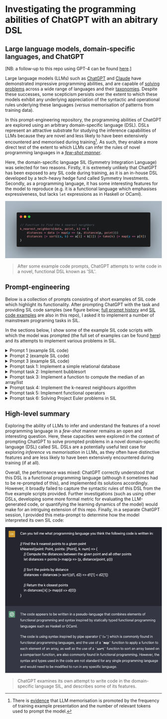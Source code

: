# Investigating the programming abilities of ChatGPT with an abitrary DSL

## Large language models, domain-specific languages, and ChatGPT

[NB: a follow-up to this repo using GPT-4 can be found [here](https://github.com/mccaffary/GPT-4-Domain-Specific-Language).]

Large language models (LLMs) such as [ChatGPT](https://openai.com/blog/chatgpt/) and [Claude](https://scale.com/blog/chatgpt-vs-claude) have demonstrated impressive programming abilities, and are capable of [solving problems](https://github.com/mccaffary/ChatGPT-Project-Euler) across a wide range of languages and their [taxonomies](https://github.com/mccaffary/ChatGPT-Domain-Specific-Language/blob/main/images/programming_language_expressiveness.png). Despite these successes, some scepticism persists over the extent to which these models exhibit any underlying appreciation of the syntactic and operational rules underlying these languages (*versus* memorisation of patterns from training data).

In this prompt-engineering repository, the programming abilities of ChatGPT are explored using an arbitrary domain-specific language (DSL). DSLs represent an attractive substrate for studying the inference capabilities of LLMs because they are novel and less likely to have been extensively encountered and memorised during training[^1]. As such, they enable a more direct test of the extent to which LLMs can infer the rules of novel programming languages in a [*few-shot manner*](https://arxiv.org/abs/2005.14165).

Here, the domain-specific language SIL (Symmetry Integration Language) was selected for two reasons. Firstly, it is extremely unlikely that ChatGPT has been exposed to any SIL code during training, as it is an in-house DSL developed by a tech-heavy hedge fund called Symmetry Investments. Secondly, as a programming language, it has some interesting features for the model to reproduce (e.g. it is a functional language which emphasises expressiveness, but lacks `let` expressions as in Haskell or OCaml).

  
![](images/chatgpt_dsl_header_figure.png)
> After some example code prompts, ChatGPT attempts to write code in a novel, functional DSL known as 'SIL'.

[^1]: There is [evidence](https://arxiv.org/abs/2202.07646) that LLM memorisation is promoted by the frequency of training example presentation and the number of relevant tokens used to prompt the model.

## Prompt-engineering

Below is a collection of prompts consisting of short examples of SIL code which highlight its functionality. After prompting ChatGPT with the task and providing SIL code samples (see figure below; [full prompt history](https://github.com/mccaffary/ChatGPT-Domain-Specific-Language/blob/main/prompt_library/full_prompt_history.txt) and [SIL code examples](https://github.com/mccaffary/ChatGPT-Domain-Specific-Language/tree/main/images/prompts_) are also in this repo), I asked it to implement a number of mainstream programing tasks in SIL.

In the sections below, I show some of the example SIL code scripts with which the model was prompted (the full set of examples can be found [here](https://github.com/mccaffary/ChatGPT-Domain-Specific-Language/tree/main/prompt_library)) and its attempts to implement various problems in SIL.

<details>
<summary>Prompt 1 (example SIL code)</summary>
<br>

The first prompt is a script to handle some mail server functionality. As such, it differs greatly from the type of problem I will subsequently prompt ChatGPT to solve, but it does illustrate some of the syntax, data structures, and functional aspects of SIL (e.g. `|>`).

```d
// example of using IMAP IDLE to run rules on new mail
import imap
moveMessages(session,ids,target) => if (ids.length > 0) then imap.moveUIDs(session,ids,target) else false
login = imap.ImapLogin(environment("IMAP_USER"),environment("IMAP_PASS"))
server = imap.ImapServer("imap.fastmail.com","993")
session = imap.Session(server,login,true,imap.Options(debugMode:true)) |> imap.openConnection |> imap.login

rules=[ [
	["INBOX/0receipts",
	[
		"FROM OnlineServices@welcome.aexp.com",
		"FROM interactivebrokers.com",
	]],
	["Junk",
	[
		"FROM Tapatalk",
	]],
	["INBOX/newsletters",
	[
		"FROM news@pitchbook.com", "HEADER X-mailer mailgun", "HEADER X-mailer WPMailSMTP/Mailer/mailgun 2.4.0", "HEADER X-mailer nlserver",
		"FROM hbr.org", "FROM elliottwave.com", "OR FROM cio.com FROM cio.co.uk", "FROM substack.com", "FROM eaglealpha.com",
		"FROM haaretz.com", "FROM gavekal.com", "FROM go.weka.io", "FROM marketing.weka.io", `HEADER list-unsubscribe ""`,
		`HEADER list-Id ""`, `HEADER list-Post ""`, `HEADER list-owner""`, `HEADER Precedence bulk`, `HEADER Precedence list`,
		`HEADER list-bounces ""`, `HEADER list-help ""`, `HEADER List-Unsubscribe ""`, "FROM no-reply",
	]],
	["INBOX/notifications",
	[
		`KEYWORD "$IsNotification"`, "FROM feedback@slack.com", "FROM donotreply@myhermes.co.uk", "FROM skillcast.com",
		"FROM reedmac.co.uk", "FROM noreply@uber.com", "FROM uber@uber.com", "FROM do-not-reply@trello.com",
	]],
]

runRules(Session,Rules) => Rules
	|> map(target => [target[0],(target[1] |>map(term => imap.search(Session,term).ids))])
	|> mapa(set => moveMessages(Session,set[1] |> join,set[0]))

runRulesBox(Session,Rules,Mailbox) => {
	imap.select(Session,Mailbox)
	in runRules(Session,Rules)
}

inboxes=[ "INBOX"]
result = inboxes |> mapa(inbox => runRulesBox(session,rules,imap.Mailbox(session,inbox)))
print(result)
import parallel;
threadFunction(x) => {
	imap.idle(session)
	in inboxes |> mapa(inbox => runRulesBox(session,rules,imap.Mailbox(session,inbox)))
}
parallel.runEvents((x)=>false,[threadFunction])
```
  
</details>

<details>
<summary>Prompt 2 (example SIL code)</summary>
<br>

The second example code prompt similarly aims to highlight some features of this DSL for the model, and introduces some new standard library functions such as `iota` and `fold`.

```d
import imap
import imap_config
import string

// Get the configuration from the environment and command line.
config = imap_config.getConfig(commandLineArguments)

// -------------------------------------------------------------------------------------------------
// Some helper functions.
//
// Firstly, a function to join an array of strings.

joinFields(flds, sep) => {
  len(flds) > 0 |> enforce("Cannot join an empty array.")
  in fold(flds[1:$], (str, fld) => str ~ sep ~ fld, flds[0])
}

// Secondly, a field formatter which strips the field prefix and pads to a fixed width.
// E.g., ("From: me@here.com" |> fmtField(20)) == "me@here.com         "

fmtField(field, width) => {
  pad(str) => iota(width - len(str)) |> fold((a, i) => a ~ " ", str)
  in field
    |> string.split(": ")[1:$]
    |> joinFields(": ")
    |> pad
}

// And thirdly, a function which concatenates the headers into a formatted string.

fmtHeaders(outStr, headers) => {
  outStr ~ "  " ~ joinFields(headers, " | ") ~ "\n"
}

// -------------------------------------------------------------------------------------------------

// Connect to the inbox.
creds = imap.ImapLogin(config.user, config.pass)
server = imap.ImapServer(config.host, config.port)
session =
  imap.Session(server, creds)
  |> imap.openConnection()
  |> imap.login()
inbox = imap.Mailbox(session, "INBOX")

// Get the number of messages in the inbox.
msgCount = imap.status(session, inbox).messages

// Select the default inbox.
inbox |> imap.examine(session, _)

// Get the headers (date, from and subject) for each message, from oldest to newest, format and
// print them.
headers =
  iota(msgCount)
    |> map(id => "#" ~ toString(id + 1))
    |> map(id =>
         imap.fetchFields(session, id, "date from subject").lines
           |> map(hdr => fmtField(hdr, 40)))
    |> fold(fmtHeaders, "INBOX:\n")
print(headers)
```
  
</details>

<details>
<summary>Prompt 3 (example SIL code)</summary>
<br>

The third code sample further illustrates some of the unusual features of this DSL, with the aim that ChatGPT will use these in its own implementations next.

```d
// This script will search for emails and match new issue numbers with resolutions to report the
// number of outstanding alerts.

import imap
import * from imap.query
import imap_config

import dates
import string

// Get the configuration from the environment and command line.
config = imap_config.getConfig(commandLineArguments)

// Connect to the inbox.
creds = imap.ImapLogin(config.user, config.pass)
server = imap.ImapServer(config.host, config.port)
session =
  imap.Session(server, creds)
    |> imap.openConnection()
    |> imap.login()
inbox = imap.Mailbox(session, "support")

// Select the default inbox.
inbox |> imap.examine(session, _)

// These criteria are common for both our searches.
commonCrit = imap.Query()
    |> and(from(`robot@example.com`))
    |> and(sentSince(dates.Date(2020, 5, 13)))

// Get each of the alerts and resolutions from the past week (13-19 May 2020).
alertMsgIds =
  imap.search(session, imap.Query(subject("Alert: new issue")) |> and(commonCrit)).ids
resolutionMsgIds =
  imap.search(session, imap.Query(subject("Resolution: issue")) |> and(commonCrit)).ids

// A function to get the alert ID from a message subject.
getAlertId(msgId) => {
  imap.fetchFields(session, toString(msgId), "subject").lines[0]
    |> string.split()[$ - 1]
}

// A function to remove an entry from a table whether it's there or not.
removeIfExists(tbl, key) => {
  if find(keys(tbl), key) == [] then
    tbl
  else
    removeEntry(tbl, key)
}

// Now find those alerts which have no resolution.  Firstly the subject for each alert, get the
// issue number end and store it in a table.
allAlertTable = alertMsgIds |> fold((tbl, msgId) => addEntry(tbl, getAlertId(msgId), msgId), {})

// Go through the resolutions and remove their corresponding alerts from the table.
unresolvedAlertTable =
  resolutionMsgIds |> fold((tbl, msgId) => removeIfExists(tbl, getAlertId(msgId)), allAlertTable)

// Create a report with the date of the unresolved alerts.
report =
  keys(unresolvedAlertTable)
    |> map(alertId => {
         msgId = unresolvedAlertTable[alertId] |> toString
       in [ alertId
          , imap.fetchFields(session, msgId, "date").lines[0]
          , imap.fetchText(session, msgId).lines[0]
          ]
       })
    |> fold((outStr, tuple) => {
         outStr ~ "Issue: " ~ tuple[0] ~ "\n  " ~ tuple[1] ~ "\n  Summary: " ~ tuple[2] ~ "\n"
       }, "\nUNRESOLVED ISSUES FROM THE PAST 10 DAYS:\n\n")

// Close the session.
imap.closeConnection(session)

// Print the report last.
print(report)
```
  
</details>

<details>
<summary>Prompt task 1: Implement a simple relational database</summary>
<br>
  
As a first exercise, I asked the model to implement a very simple relational database in SIL, with basic functionalities such as comparing and printing the difference between two data structure (note that `//` denotes commenting in SIL).

```d
// Here, ChatGPT was prompted to write a a very simple, schematic relational database in SIL
// This prompt proved too general, perhaps, and after requesting further information, I prompted the model to generate a simple, schematic database with functionalities such as "compare" and "diff" for two or more tables

users = [    {"id": 1, "name": "John Doe", "email": "johndoe@example.com"},    {"id": 2, "name": "Jane Smith", "email": "janesmith@example.com"},    {"id": 3, "name": "Bob Johnson", "email": "bobjohnson@example.com"},]

orders = [    {"id": 1, "user_id": 1, "product": "Widget", "quantity": 2, "price": 19.99},    {"id": 2, "user_id": 2, "product": "Gadget", "quantity": 1, "price": 29.99},    {"id": 3, "user_id": 3, "product": "Thingamajig", "quantity": 3, "price": 39.99},]

// Compare two tables
compareTables(table1, table2) => {
    table1 == table2
}

//Diff two tables
diffTables(table1, table2) => {
    table1.filter(i => !table2.includes(i))
}

print(compareTables(users, users)) // true
print(diffTables(users, orders)) // [{"id": 1, "name": "John Doe", "email": "johndoe@example.com"}]
```
  
</details>

<details>
<summary>Prompt task 2: Implement bubblesort</summary>
<br>

Implementing sorting algorithms is an archetypal software engineering interview question. Here, I asked ChatGPT to implement [bubblesort](https://en.wikipedia.org/wiki/Bubble_sort) (conceptually the most basic sorting algorithm) in SIL. Below is the response:

```d
bubbleSort(arr) => {
    for i in 1...len(arr) {
        for j in 1...len(arr) - i {
            if (arr[j] > arr[j+1]) {
                temp = arr[j]
                arr[j] = arr[j+1]
                arr[j+1] = temp
            }
        }
    }
    arr
}

arr = [4, 6, 1, 3, 5, 2]
print(bubbleSort(arr))
```
Although this script is, indeed, a working implementation of bubblesort, the model broadly ignores the *functional* aspects of SIL. For instance, this implementation of bubblesort using `for` loops instead of recursion.
  
</details>

<details>
<summary>Prompt task 3: Implement a function to compute the median of an array/list</summary>
<br>

Next, I prompted the model to write a script for computing the median of a list (generated response below). This was, perhaps, one of the least satisfying responses. Firstly, despite `if/else` statements featuring in the example SIL code with which I prompted the model, the syntax in this generated code is incorrect. Secondly, ChatGPT hallucinates (or assumes) the presence of a module called `math` and a buil-in function `sort` (these are reasonable assumptions, but it does significantly decrease the complexity of the prompted problem).

```d
// Notably, despite if/else statements featuring in the code prompts used for training, ChatGPT gets the syntax wrong here

import math

// Function to compute the median of a list of integers
median(numbers) => {
    // Sort the list of numbers
    sortedNumbers = sort(numbers)

    // Get the middle index of the sorted list
    middleIndex = math.floor(len(sortedNumbers) / 2)

    // If the list has an odd number of elements, return the middle element
    if len(sortedNumbers) % 2 == 1:
        return sortedNumbers[middleIndex]
    // Otherwise, return the average of the two middle elements
    else:
        return (sortedNumbers[middleIndex - 1] + sortedNumbers[middleIndex]) / 2
}

```
  
</details>

<details>
<summary>Prompt task 4: Implement the k-nearest neighbours algorithm</summary>
<br>
  
ChatGPT was next prompted to implement the *k*-nearest neighbours algorithm in SIL. This is actually the result of two prompts (as described in the generated code block below), because the model hallucinates/assumes a module called `distances` in the first attempt. In the second attempt, I prompted it to implement the algorithm without assuming the existence of this module.

ChatGPT's performance here is mixed. Firstly, in some cases, it ignores the functional aspects of SIL (such as implementing a `for` loop in the first attempt. In other parts of the implementation, however, it does appreciate that SIL is functional, and employs `|>` and `map` operators accurately. Notably, the model does appear to hallucinate `let` bindings which do not feature in the example code with which it was prompted. This is likely due to conflating the functionality of SIL code with OCaml or F#.

```d
// Note that this is the fusion of two separate scripts generated by ChatGPT to solve the k-nearest neighbours algorithm, as described in the comments below
// Overall, these attempts seem reasonable, but it does appear to hallucinate "let" bindings which do not feature in the example code with which it was prompted. This is likely due to conflating the functionality of SIL code with OCaml or F#

// Attempt 1:
// This is the first ChatGPT attempt when prompted to generate a script for the k-nearest neighbours algorithm
// In this case, it assumes (or hallucinates) a library called "distances"

import distances

// Define a point as a tuple of x and y coordinates
type Point = (num, num)

// Find the distance between two points
distance(p1: Point, p2: Point) => {
    let xDistance = p1[0] - p2[0]
    let yDistance = p1[1] - p2[1]
    in sqrt(xDistance * xDistance + yDistance * yDistance)
}

// Find the k nearest points to a given point
kNearest(point: Point, points: [Point], k: num) => {
    // Compute the distances between the given point and all other points
    let distances = points |> map(p => (p, distance(point, p)))

    // Sort the points by distance
    distances = distances |> sort((d1, d2) => d1[1] < d2[1])

    // Return the k closest points
    in distances[:k] |> map(d => d[0])
}

// Attempt 2:
// Next, ChatGPT is prompted to generate a script without importing the questionable "distances" library
// Again, it assumes some in-built functions, such as "sort" or "sqrt"

// Function to calculate the distance between two points
distance(p1, p2) => {
    sum = 0
    for i in 0..len(p1) - 1 {
        sum = sum + (p1[i] - p2[i])^2
    }
    sqrt(sum)
}

// Function to find the k nearest neighbors
k_nearest_neighbors(data, point, k) => {
    distances = data |> map(p => (p, distance(p, point)))
    distances |> sort((a, b) => a[1] < b[1]) |> take(k) |> map(p => p[0])
}

```
  
</details>
	

<details>
<summary>Prompt task 5: Implement functional operators</summary>
<br>

One of the interesting features of functional languages is that they can be highly expressive. Here, I prompted ChatGPT to implement the basic functional operators `map`, `filter`, and `reduce` (or `fold` in the context of functional languages). For the first few cases, the model seemed to lose track of the functional aspects of SIL, but could re-implement the code in a more functional manner when prompted.
	
```d
// map

map(fn, list) => {
    result = []
    for i in list {
        result.append(fn(i))
    }
    return result
}

// filter

filter(fn, list) => {
    result = []
    for i in list {
        if (fn(i)) {
            result.append(i)
        }
    }
    return result
}

// reduce

reduce(fn, list, initial) => {
    result = initial
    for i in list {
        result = fn(result, i)
    }
    return result
}

// reduce (prompted to use functional operators such as pipe |>, in addition to the 'map' and 'filter' functions defined previously)

reduce(fn, list, initial) => 
    list |> 
    filter(fn, _, initial) => 
    map(fn, _, initial) => 
    initial
```
  
</details>

<details>
<summary>Prompt task 6: Solving Project Euler problems in SIL</summary>
<br>

[Project Euler](https://projecteuler.net/) is a collection of mathematical and programming problems (which I think make [interesting prompts](https://github.com/mccaffary/ChatGPT-Project-Euler) for LLMs). Here, I prompt ChatGPT to solve the first two Project Euler problems using SIL. At this point, ChatGPT's repsonses dteriorated somewhat; neither of these solutions bears much resemblance to either the high-level functionality of SIL nor its exaxct syntax. It might be interesting to provide further SIL code examples at this point and then re-prompt the model to solve these problems.

```d
// Project Euler problem #1:
// Here, my prompt was to solve the (easy) first problem of the Project Euler series (https://projecteuler.net/problem=1)
// Notably, despite if/else statements featuring in the code prompts used for training, ChatGPT gets the syntax wrong here

result = 0
for i in 1...1000 {
    if (i % 3 == 0 || i % 5 == 0) {
        result += i
    }
}
print(result)
```

```d
// Project Euler problem #2:
// This prompt is to solve the second Project Euler problem (https://projecteuler.net/problem=2)
// The solution proposed by ChatGPT is sensible, but potentially inefficient, and ignores the recursion of functional languages
// Notably, despite if/else statements featuring in the code prompts used for training, ChatGPT gets the syntax wrong here

result = 0

fib(n) => {
    if (n <= 1) {
        return n
    }
    return fib(n-1) + fib(n-2)
}

for i in 1...100 {
    val = fib(i)
    if (val > 4000000) {
        break
    }
    if (val % 2 == 0) {
        result += val
    }
}

print(result)

```
  
</details>

## High-level summary

Exploring the ability of LLMs to infer and understand the features of a novel programming language in a *few-shot* manner remains an open and interesting question. Here, these capacities were explored in the context of prompting ChatGPT to solve prompted problems in a novel domain-specific language (DSL) called SIL. DSLs are a potentially useful test case for exploring *inference* vs *memorisation* in LLMs, as they often have distinctive features and are less likely to have been extensively encountered during training (if at all).
  
Overall, the performance was mixed: ChatGPT correctly understood that this DSL is a functional programming language (although it sometimes had to be re-prompted of this), and implemented its solutions accordingly. However, it broadly failed to capture the syntactic rules of this DSL from the five example scripts provided. Further investigations (such as using other DSLs, developing some more formal metric for evaluating the LLM-generated code, or quantifying the learning dynamics of the model) would make for an intriguing extension of this repo. Finally, in a separate ChatGPT session, I provided this meta-prompt to determine how the model interpreted its own SIL code:
  
![](images/chatgpt_dsl_meta_prompt.png)
> ChatGPT examines its own attempt to write code in the domain-specific language SIL, and describes some of its features.
  
